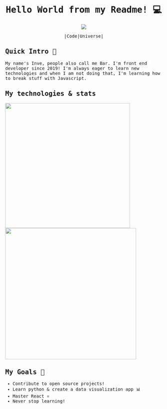 <div>
  
   <samp> 
   <div align="center">  
     <h1>Hello World from my Readme! 💻</h1>    
  
  
   <a href="https://linkedin.com/in/barbara-del-vitto" target="_blank">
      <img src="https://img.shields.io/badge/LinkedIn-0077B5?style=for-the-badge&logo=linkedin&logoColor=white" />
  </a>
  <a href="https://github.com/Inventrixx" target="_blank>
    <img src="https://img.shields.io/badge/GitHub-100000?style=for-the-badge&logo=github&logoColor=white" />
  </a>
  <p>|Code|Universe| </p>
  </div>
   
   <h2>Quick Intro 🌌</h2>
      My name's Inve, people also call me Bar. I'm front end developer since 2019! I'm always eager to learn new technologies and when I am not doing that, I'm learning how to break stuff with Javascript.
      <h2>My technologies  & stats</h2>
      
   <div>
        
   <a href="https://github.com/anuraghazra/github-readme-stats">
          <img  width="400" src="https://github-readme-stats.vercel.app/api/top-langs/?username=Inventrixx&layout=compact&theme=cobalt" />
          <img width="420" src="https://github-readme-stats.vercel.app/api?username=Inventrixx&show_icons=true&theme=cobalt" />
          
   </a>
</div>
  
   <h2>My Goals 🚀</h2>
      <ul>
        <li> Contribute to open source projects!  </li>
        <li> Learn python & create a data visualization app 📊 </li>
        <li> Master React ⚛️ </li>
        <li> Never stop learning! </li>
      </ul>
        
  </samp>
<div>
    



